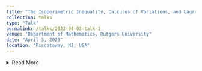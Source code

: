```yaml
---
title: "The Isoperimetric Inequality, Calculus of Variations, and Lagrangian Mechanics"
collection: talks
type: "Talk"
permalink: /talks/2023-04-03-talk-1
venue: "Department of Mathematics, Rutgers University"
date: "April 3, 2023"
location: "Piscataway, NJ, USA"
---
```


<details>
<summary>Read More</summary>
Talk delivered to the First and Second Year Honors Seminar run by the Department of Mathematics at Rutgers. I presented the theory behind calculus of variations and some of its applications in physics and differential geometry.
</details>
